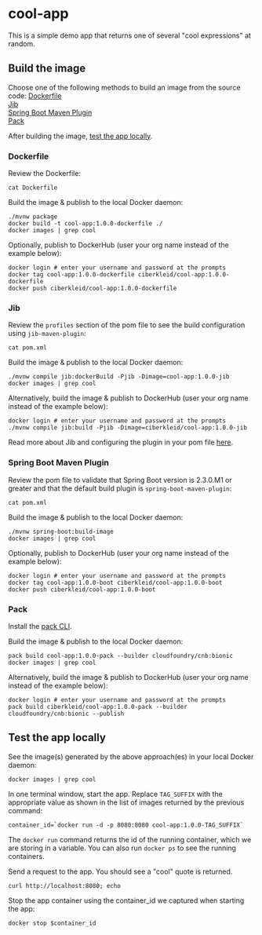 # cool-app

This is a simple demo app that returns one of several "cool expressions" at random.

## Build the image

Choose one of the following methods to build an image from the source code:
[Dockerfile](README.md#dockerfile)<br>
[Jib](README.md#jib)<br>
[Spring Boot Maven Plugin](README.md#spring-boot-maven-plugin)<br>
[Pack](README.md#pack)

After building the image, [test the app locally](README.md#test-the-app-locally).

### Dockerfile

Review the Dockerfile:
```
cat Dockerfile
```

Build the image & publish to the local Docker daemon:
```
./mvnw package
docker build -t cool-app:1.0.0-dockerfile ./
docker images | grep cool
```

Optionally, publish to DockerHub (user your org name instead of the example below):
```
docker login # enter your username and password at the prompts
docker tag cool-app:1.0.0-dockerfile ciberkleid/cool-app:1.0.0-dockerfile
docker push ciberkleid/cool-app:1.0.0-dockerfile
```

### Jib

Review the `profiles` section of the pom file to see the build configuration using `jib-maven-plugin`:
```
cat pom.xml
```

Build the image & publish to the local Docker daemon:
```
./mvnw compile jib:dockerBuild -Pjib -Dimage=cool-app:1.0.0-jib
docker images | grep cool
```

Alternatively, build the image & publish to DockerHub (user your org name instead of the example below):
```
docker login # enter your username and password at the prompts
./mvnw compile jib:build -Pjib -Dimage=ciberkleid/cool-app:1.0.0-jib
```

Read more about Jib and configuring the plugin in your pom file [here](https://github.com/GoogleContainerTools/jib/tree/master/jib-maven-plugin#quickstart).

### Spring Boot Maven Plugin

Review the pom file to validate that Spring Boot version is 2.3.0.M1 or greater and that the default build plugin is `spring-boot-maven-plugin`:
```
cat pom.xml
```

Build the image & publish to the local Docker daemon:
```
./mvnw spring-boot:build-image
docker images | grep cool
```

Optionally, publish to DockerHub (user your org name instead of the example below):
```
docker login # enter your username and password at the prompts
docker tag cool-app:1.0.0-boot ciberkleid/cool-app:1.0.0-boot
docker push ciberkleid/cool-app:1.0.0-boot
```

### Pack

Install the [pack CLI](https://buildpacks.io/docs/install-pack/).
 
Build the image & publish to the local Docker daemon:
```
pack build cool-app:1.0.0-pack --builder cloudfoundry/cnb:bionic
docker images | grep cool
```

Alternatively, build the image & publish to DockerHub (user your org name instead of the example below):
```
docker login # enter your username and password at the prompts
pack build ciberkleid/cool-app:1.0.0-pack --builder cloudfoundry/cnb:bionic --publish
```

## Test the app locally

See the image(s) generated by the above approach(es) in your local Docker daemon:
```
docker images | grep cool
```

In one terminal window, start the app. Replace `TAG_SUFFIX` with the appropriate value as shown in the list of images returned by the previous command:
```
container_id=`docker run -d -p 8080:8080 cool-app:1.0.0-TAG_SUFFIX`
```
The `docker run` command returns the id of the running container, which we are storing in a variable. You can also run `docker ps` to see the running containers.

Send a request to the app. You should see a "cool" quote is returned.
```
curl http://localhost:8080; echo
```

Stop the app container using the container_id we captured when starting the app:
```
docker stop $container_id
```